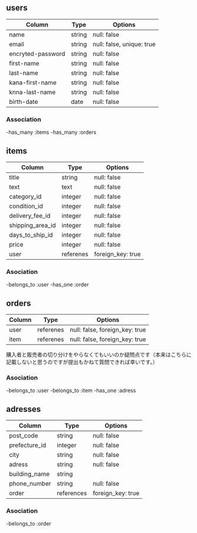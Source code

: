 ## users
|Column              |Type     |Options                   |
|--------------------|---------|--------------------------|
| name               | string  | null: false              |
| email              | string  | null: false, unique: true|
| encryted-password  | string  | null: false              |
| first-name         | string  | null: false              |
| last-name          | string  | null: false              |
| kana-first-name    | string  | null: false              |
| knna-last-name     | string  | null: false              |
| birth-date         | date    | null: false              |

### Association
-has_many :items
-has_many :orders

## items
|Column            |Type       |Options                         |
|------------------|-----------|--------------------------------|
| title            | string    | null: false                    |
| text             | text      | null: false                    |
| category_id      | integer   | null: false                    |
| condition_id     | integer   | null: false                    |
| delivery_fee_id  | integer   | null: false                    |
| shipping_area_id | integer   | null: false                    |
| days_to_ship_id  | integer   | null: false                    |
| price            | integer   | null: false                    |
| user             | referenes | foreign_key: true              |

### Asociation
-belongs_to :user
-has_one :order

## orders
|Column  |Type       |Options                          |
|--------|-----------|---------------------------------|
| user   | referenes | null: false, foreign_key: true  |
| item   | referenes | null: false, foreign_key: true  |
購入者と販売者の切り分けをやらなくてもいいのか疑問点です（本来はこちらに記載しないと思うのですが提出もかねて質問できれば幸いです。）

### Asociation
-belongs_to :user
-belongs_to :item
-has_one :adress

## adresses
|Column          |Type        |Options            |
|----------------|------------|-------------------|
| post_code      | string     | null: false       |
| prefecture_id  | integer    | null: false       |
| city           | string     | null: false       |
| adress         | string     | null: false       |
| building_name  | string     |                   |
| phone_number   | string     | null: false       |
| order          | references | foreign_key: true |

### Asociation
-belongs_to :order

